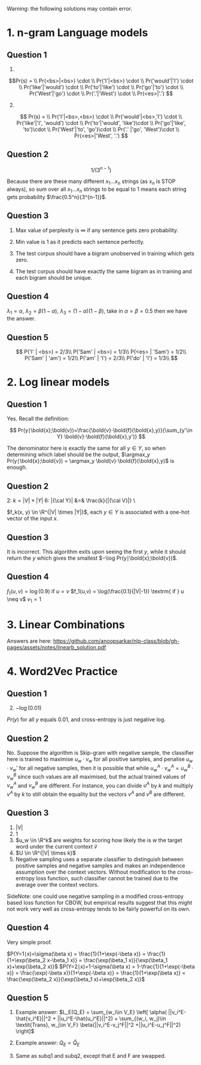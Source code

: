 Warning: the following solutions may contain error.

# 1. n-gram Language models

## Question 1

1.
$$Pr(s) = \\  Pr(<bs>|<bs>) \cdot \\  Pr('I'|<bs>) \cdot \\  Pr('would'|'I') \cdot \\  Pr('like'|'would') \cdot \\  Pr('to'|'like') \cdot \\  Pr('go'|'to') \cdot \\  Pr('West'|'go') \cdot \\  Pr('.'|'West') \cdot \\  Pr(<es>|'.') $$ 

2. 
$$  Pr(s) = \\  Pr('I'|<bs>,<bs>) \cdot \\  Pr('would'|<bs>,'I') \cdot \\  Pr('like'|'I', 'would') \cdot \\  Pr('to'|'would', 'like')\cdot \\  Pr('go'|'like', 'to')\cdot \\  Pr('West'|'to', 'go')\cdot \\  Pr('.' |'go', 'West')\cdot \\  Pr(<es>|'West', '.')  $$

## Question 2
$$
1/(3^{n-1})
$$

Because there are these many different $x_1 ... x_n$ strings (as $x_n$ is STOP always), so sum over all $x_1 ... x_n$ strings to be equal to $1$ means each string gets probability $\frac{0.5^n}{3^{n-1}}$.

## Question 3
1. Max value of perplexity is $\infty$ if any sentence gets zero probability.

2. Min value is 1 as it predicts each sentence perfectly.

3. The test corpus should have a bigram unobserved in training which gets zero.

4. The test corpus should have exactly the same bigram as in training and each bigram should be unique.

## Question 4

$\lambda_1 = \alpha$, $\lambda_2 = \beta(1 - \alpha)$, $\lambda_3 = (1-\alpha)(1-\beta)$, take in $\alpha=\beta=0.5$ then we have the answer.

## Question 5

$$
P('I' | <bs>) = 2/3\\
P('Sam' | <bs>) = 1/3\\
P(<es> | 'Sam') = 1/2\\
P('Sam' | 'am') = 1/2\\
P('am' | 'I') = 2/3\\
P('do' | 'I') = 1/3\\
$$

# 2. Log linear models

## Question 1
Yes. Recall the definition:

$$
Pr(y∣\bold{x};\bold{v})=\frac{\bold{v}⋅\bold{f}(\bold{x},y)}{\sum_{y'\in Y} \bold{v}⋅\bold{f}(\bold{x},y')}
$$

The denominator here is exactly the same for all $y \in Y$, so when determining which label should be the output, $\argmax_y Pr(y∣\bold{x};\bold{v}) = \argmax_y \bold{v}⋅\bold{f}(\bold{x},y)$ is enough.

## Question 2

2: $k = |V| \times |Y|$
6: |{\cal Y}| &=& \frac{k}{|{\cal V}|} \\

$f_k(x, y) \in \R^{|V| \times |Y|}$, each $y \in Y$ is associated with a one-hot vector of the input $x$.

## Question 3

It is incorrect. This algorithm exits upon seeing the first $y$, while it should return the $y$ which gives the smallest $−\log Pr(y∣\bold{x};\bold{v})$.

## Question 4

$f_1(u,v) = \log(0.9) \textrm{ if } u=v$
$f_1(u,v) = \log(\frac{0.1}{|V|-1}) \textrm{ if } u \neq v$
$v_1 = 1$

# 3. Linear Combinations

Answers are here: https://github.com/anoopsarkar/nlp-class/blob/gh-pages/assets/notes/linearb_solution.pdf

# 4. Word2Vec Practice

## Question 1

2. $-\log(0.01)$

$Pr(y)$ for all $y$ equals 0.01, and cross-entropy is just negative log.

## Question 2
No. Suppose the algorithm is Skip-gram with negative sample, the classifier here is trained to maximise $u_w \cdot v_w$ for all positive samples, and penalise $u_w \cdot v_w'$ for all negative samples, then it is possible that while $u^A_w⋅v^A_w=u^B_w⋅v^B_w$ since such values are all maximised, but the actual trained values of $v_w^A$ and $v_w^B$ are different. For instance, you can divide $u^A$ by $k$ and multiply $v^A$ by $k$ to still obtain the equality but the vectors $v^A$ and $v^B$ are different. 

## Question 3
1. |V|
2. 1
3. $u_w \in \R^k$ are weights for scoring how likely the is $w$ the target word under the current context $\hat{v}$ 
4. $U \in \R^{|V| \times k}$
5. Negative sampling uses a separate classifier to distinguish between positive samples and negative samples and makes an independence assumption over the context vectors. Without modification to the cross-entropy loss function, such classifier cannot be trained due to the average over the context vectors.

SideNote: one could use negative sampling in a modified cross-entropy based loss function for CBOW, but empirical results suggest that this might not work very well as cross-entropy tends to be fairly powerful on its own.

## Question 4

Very simple proof.

$P(Y=1∣x)=\sigma(\beta x)  = \frac{1}{1+\exp(-\beta x)} = \frac{1}{1+\exp(\beta_2 x-\beta_1 x)} = \frac{\exp(\beta_1 x)}{\exp(\beta_1 x)+\exp(\beta_2 x)}$
$P(Y=2∣x)=1-\sigma(\beta x)  = 1-\frac{1}{1+\exp(-\beta x)} = \frac{\exp(-\beta x)}{1+\exp(-\beta x)} = \frac{1}{1+\exp(\beta x)} = \frac{\exp(\beta_2 x)}{\exp(\beta_1 x)+\exp(\beta_2 x)}$

## Question 5

1. Example answer:
$L_E(Q_E) = \sum_{w_i\in V_E} \left[ \alpha( ||v_i^E-\hat{v_i^E}||^2 + ||u_i^E-\hat{u_i^E}||^2) + \sum_{(w_i, w_j)\in \textit{Trans}, w_j\in V_F} \beta(||v_i^E-v_j^F||^2  +||u_i^E-u_j^F||^2) \right]$

2. Example answer:
$Q_E = \hat{Q}_E$

3. Same as subq1 and subq2, except that E and F are swapped.
